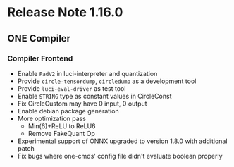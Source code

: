# Release Note 1.16.0

## ONE Compiler

### Compiler Frontend

- Enable `PadV2` in luci-interpreter and quantization
- Provide `circle-tensordump`, `circledump` as a development tool
- Provide `luci-eval-driver` as test tool
- Enable `STRING` type as constant values in CircleConst
- Fix CircleCustom may have 0 input, 0 output
- Enable debian package generation
- More optimization pass
   - Min(6)+ReLU to ReLU6
   - Remove FakeQuant Op
- Experimental support of ONNX upgraded to version 1.8.0 with additional patch
- Fix bugs where one-cmds' config file didn't evaluate boolean properly
